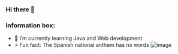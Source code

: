 ### Hi there 👋

### Information box:
- 🌱 I’m currently learning Java and Web development
- ⚡ Fun fact: The Spanish national anthem has no words
![image](https://github.com/saadeghi/saadeghi/blob/master/dino.gif)

<!--
**ayush0418/ayush0418** is a ✨ _special_ ✨ repository because its `README.md` (this file) appears on your GitHub profile.

Here are some ideas to get you started:

- 🔭 I’m currently working on ...
- 🌱 I’m currently learning Java and Web development
- 👯 I’m looking to collaborate on ...
- 🤔 I’m looking for help with ...
- 💬 Ask me about ...
- 📫 How to reach me: ...
- 😄 Pronouns: ...
- ⚡ Fun fact: The Spanish national anthem has no words
-->
